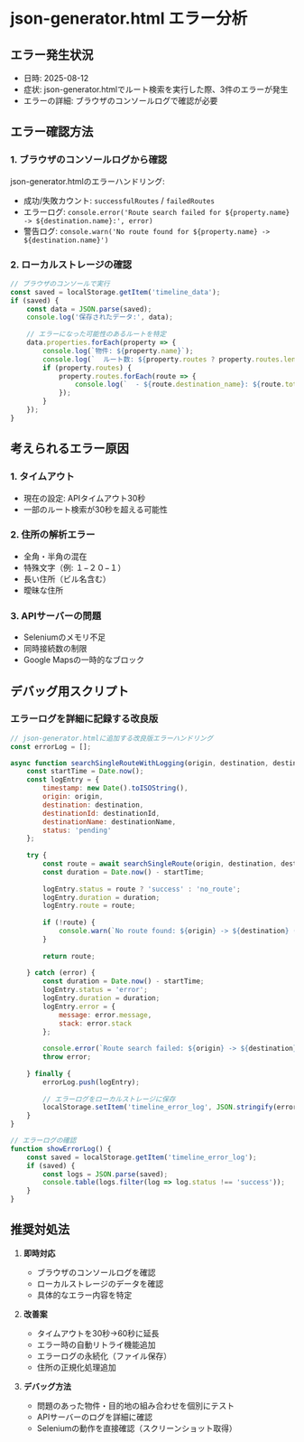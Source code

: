 # json-generator.html エラー分析

## エラー発生状況
- 日時: 2025-08-12
- 症状: json-generator.htmlでルート検索を実行した際、3件のエラーが発生
- エラーの詳細: ブラウザのコンソールログで確認が必要

## エラー確認方法

### 1. ブラウザのコンソールログから確認
json-generator.htmlのエラーハンドリング:
- 成功/失敗カウント: `successfulRoutes` / `failedRoutes`
- エラーログ: `console.error('Route search failed for ${property.name} -> ${destination.name}:', error)`
- 警告ログ: `console.warn('No route found for ${property.name} -> ${destination.name}')`

### 2. ローカルストレージの確認
```javascript
// ブラウザのコンソールで実行
const saved = localStorage.getItem('timeline_data');
if (saved) {
    const data = JSON.parse(saved);
    console.log('保存されたデータ:', data);
    
    // エラーになった可能性のあるルートを特定
    data.properties.forEach(property => {
        console.log(`物件: ${property.name}`);
        console.log(`  ルート数: ${property.routes ? property.routes.length : 0}`);
        if (property.routes) {
            property.routes.forEach(route => {
                console.log(`  - ${route.destination_name}: ${route.total_time}分`);
            });
        }
    });
}
```

## 考えられるエラー原因

### 1. タイムアウト
- 現在の設定: APIタイムアウト30秒
- 一部のルート検索が30秒を超える可能性

### 2. 住所の解析エラー
- 全角・半角の混在
- 特殊文字（例: １−２０−１）
- 長い住所（ビル名含む）
- 曖昧な住所

### 3. APIサーバーの問題
- Seleniumのメモリ不足
- 同時接続数の制限
- Google Mapsの一時的なブロック

## デバッグ用スクリプト

### エラーログを詳細に記録する改良版
```javascript
// json-generator.htmlに追加する改良版エラーハンドリング
const errorLog = [];

async function searchSingleRouteWithLogging(origin, destination, destinationId, destinationName) {
    const startTime = Date.now();
    const logEntry = {
        timestamp: new Date().toISOString(),
        origin: origin,
        destination: destination,
        destinationId: destinationId,
        destinationName: destinationName,
        status: 'pending'
    };
    
    try {
        const route = await searchSingleRoute(origin, destination, destinationId, destinationName);
        const duration = Date.now() - startTime;
        
        logEntry.status = route ? 'success' : 'no_route';
        logEntry.duration = duration;
        logEntry.route = route;
        
        if (!route) {
            console.warn(`No route found: ${origin} -> ${destination} (${duration}ms)`);
        }
        
        return route;
        
    } catch (error) {
        const duration = Date.now() - startTime;
        logEntry.status = 'error';
        logEntry.duration = duration;
        logEntry.error = {
            message: error.message,
            stack: error.stack
        };
        
        console.error(`Route search failed: ${origin} -> ${destination} (${duration}ms)`, error);
        throw error;
        
    } finally {
        errorLog.push(logEntry);
        
        // エラーログをローカルストレージに保存
        localStorage.setItem('timeline_error_log', JSON.stringify(errorLog));
    }
}

// エラーログの確認
function showErrorLog() {
    const saved = localStorage.getItem('timeline_error_log');
    if (saved) {
        const logs = JSON.parse(saved);
        console.table(logs.filter(log => log.status !== 'success'));
    }
}
```

## 推奨対処法

1. **即時対応**
   - ブラウザのコンソールログを確認
   - ローカルストレージのデータを確認
   - 具体的なエラー内容を特定

2. **改善案**
   - タイムアウトを30秒→60秒に延長
   - エラー時の自動リトライ機能追加
   - エラーログの永続化（ファイル保存）
   - 住所の正規化処理追加

3. **デバッグ方法**
   - 問題のあった物件・目的地の組み合わせを個別にテスト
   - APIサーバーのログを詳細に確認
   - Seleniumの動作を直接確認（スクリーンショット取得）